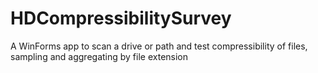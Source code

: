 HDCompressibilitySurvey
=======================

A WinForms app to scan a drive or path and test compressibility of files, sampling and aggregating by file extension
